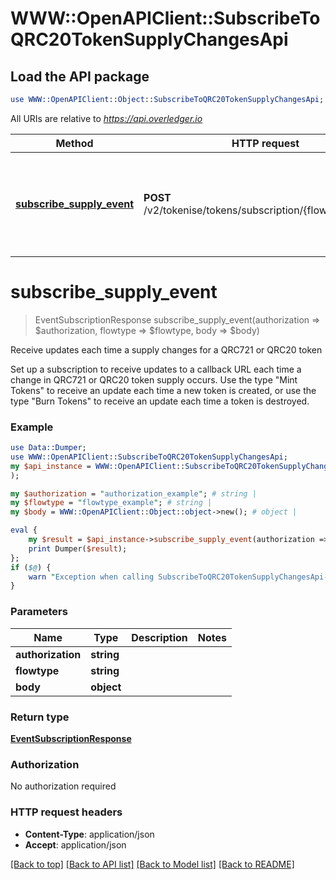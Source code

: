 # WWW::OpenAPIClient::SubscribeToQRC20TokenSupplyChangesApi

## Load the API package
```perl
use WWW::OpenAPIClient::Object::SubscribeToQRC20TokenSupplyChangesApi;
```

All URIs are relative to *https://api.overledger.io*

Method | HTTP request | Description
------------- | ------------- | -------------
[**subscribe_supply_event**](SubscribeToQRC20TokenSupplyChangesApi.md#subscribe_supply_event) | **POST** /v2/tokenise/tokens/subscription/{flowtype}/supply | Receive updates each time a supply changes for a QRC721 or QRC20 token


# **subscribe_supply_event**
> EventSubscriptionResponse subscribe_supply_event(authorization => $authorization, flowtype => $flowtype, body => $body)

Receive updates each time a supply changes for a QRC721 or QRC20 token

Set up a subscription to receive updates to a callback URL each time a change in QRC721 or QRC20 token supply occurs. Use the type \"Mint Tokens\" to receive an update each time a new token is created, or use the type \"Burn Tokens\" to receive an update each time a token is destroyed.

### Example
```perl
use Data::Dumper;
use WWW::OpenAPIClient::SubscribeToQRC20TokenSupplyChangesApi;
my $api_instance = WWW::OpenAPIClient::SubscribeToQRC20TokenSupplyChangesApi->new(
);

my $authorization = "authorization_example"; # string | 
my $flowtype = "flowtype_example"; # string | 
my $body = WWW::OpenAPIClient::Object::object->new(); # object | 

eval {
    my $result = $api_instance->subscribe_supply_event(authorization => $authorization, flowtype => $flowtype, body => $body);
    print Dumper($result);
};
if ($@) {
    warn "Exception when calling SubscribeToQRC20TokenSupplyChangesApi->subscribe_supply_event: $@\n";
}
```

### Parameters

Name | Type | Description  | Notes
------------- | ------------- | ------------- | -------------
 **authorization** | **string**|  | 
 **flowtype** | **string**|  | 
 **body** | **object**|  | 

### Return type

[**EventSubscriptionResponse**](EventSubscriptionResponse.md)

### Authorization

No authorization required

### HTTP request headers

 - **Content-Type**: application/json
 - **Accept**: application/json

[[Back to top]](#) [[Back to API list]](../README.md#documentation-for-api-endpoints) [[Back to Model list]](../README.md#documentation-for-models) [[Back to README]](../README.md)

